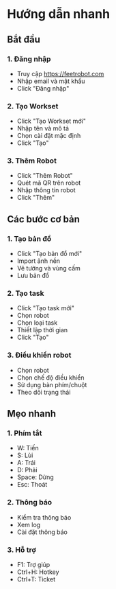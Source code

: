 # Hướng dẫn nhanh

## Bắt đầu

### 1. Đăng nhập
- Truy cập https://feetrobot.com
- Nhập email và mật khẩu
- Click "Đăng nhập"

### 2. Tạo Workset
- Click "Tạo Workset mới"
- Nhập tên và mô tả
- Chọn cài đặt mặc định
- Click "Tạo"

### 3. Thêm Robot
- Click "Thêm Robot"
- Quét mã QR trên robot
- Nhập thông tin robot
- Click "Thêm"

## Các bước cơ bản

### 1. Tạo bản đồ
- Click "Tạo bản đồ mới"
- Import ảnh nền
- Vẽ tường và vùng cấm
- Lưu bản đồ

### 2. Tạo task
- Click "Tạo task mới"
- Chọn robot
- Chọn loại task
- Thiết lập thời gian
- Click "Tạo"

### 3. Điều khiển robot
- Chọn robot
- Chọn chế độ điều khiển
- Sử dụng bàn phím/chuột
- Theo dõi trạng thái

## Mẹo nhanh

### 1. Phím tắt
- W: Tiến
- S: Lùi
- A: Trái
- D: Phải
- Space: Dừng
- Esc: Thoát

### 2. Thông báo
- Kiểm tra thông báo
- Xem log
- Cài đặt thông báo

### 3. Hỗ trợ
- F1: Trợ giúp
- Ctrl+H: Hotkey
- Ctrl+T: Ticket 